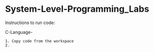 # System-Level-Programming_Labs
Instructions to run code:

  C-Language-
  
    1. Copy code from the workspace
    2.
